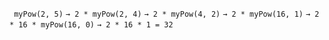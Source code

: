 ``` myPow(2, 5)```
```→ 2 * myPow(2, 4)```
```→ 2 * myPow(4, 2)```
```→ 2 * myPow(16, 1)```
```→ 2 * 16 * myPow(16, 0)```
```→ 2 * 16 * 1 = 32 ```
